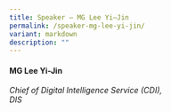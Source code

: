```yaml
---
title: Speaker – MG Lee Yi–Jin
permalink: /speaker-mg-lee-yi-jin/
variant: markdown
description: ""
---
```

#### **MG Lee Yi-Jin**

*Chief of Digital Intelligence Service (CDI), <br> DIS*